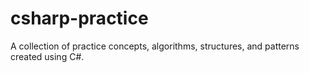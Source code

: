 # csharp-practice
A collection of practice concepts, algorithms, structures, and patterns created using C#.
